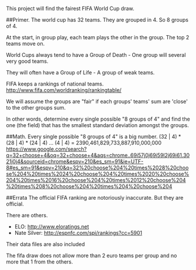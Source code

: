 This project will find the fairest FIFA World Cup draw.

##Primer.
The world cup has 32 teams.  They are grouped in 4.
So 8 groups of 4.

At the start, in group play, each team plays the other in the group.
The top 2 teams move on.

World Cups always tend to have a Group of Death - One
group will several very good teams.

They will often have a Group of Life - A group of weak teams.

FIFA keeps a rankings of national teams.
http://www.fifa.com/worldranking/rankingtable/

We will assume the groups are "fair" if each groups' teams' sum are
'close' to the other groups sum.

In other words, determine every single possible "8 groups of 4" and
find the one (the field) that has the smallest standard deviation amongst
the groups.


##Math.
Every single possible "8 groups of 4" is a big number.
(32 | 4) * (28 | 4) * (24 | 4) ... (4 | 4) = 2390,461,829,733,887,910,000,000
https://www.google.com/search?q=32+choose+4&oq=32+choose+4&aqs=chrome..69i57j0j69i59l2j69i61.3021j0j4&sourceid=chrome&espv=210&es_sm=91&ie=UTF-8#es_sm=91&espv=210&q=32%20choose%204%20times%2028%20choose%204%20times%2024%20choose%204%20times%2020%20choose%204%20times%2016%20choose%204%20times%2012%20choose%204%20times%208%20choose%204%20times%204%20choose%204


##Errata
The official FIFA ranking are notoriously inaccurate.
But they are official.

There are others.
* ELO: http://www.eloratings.net
* Nate Silver: http://espnfc.com/spi/rankings?cc=5901

Their data files are also included


     
The fifa draw does not allow more than 2 euro teams per group 
and no more that 1 from the others.
